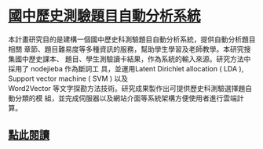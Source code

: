 # [國中歷史測驗題目自動分析系統](https://drive.google.com/open?id=1UieJKz2MZuJxqbjEdoEk_QcqxGeArKq-)

 本計畫研究目的是建構一個國中歷史科測驗題目自動分析系統，提供自動分析題目相關
章節、題目難易度等多種資訊的服務，幫助學生學習及老師教學。本研究搜集國中歷史課本、
題目、學生測驗讀卡結果，作為系統的輸入來源。研究方法中採用了	nodejieba	作為斷詞工
具，並運用Latent	Dirichlet	allocation	(	LDA	),	Support	vector	machine	(	SVM	)	以及	
Word2Vector	等文字探勘方法技術。研究成果製作出可提供歷史科測驗選擇題自動分類的模
組，並完成伺服器以及網站介面等系統架構方便使用者進行雲端計算。

## [點此閱讀](https://drive.google.com/open?id=1UieJKz2MZuJxqbjEdoEk_QcqxGeArKq-)
